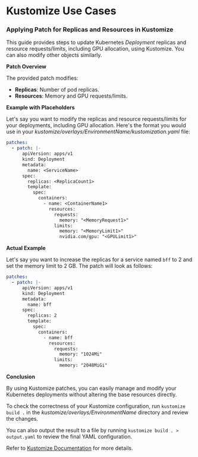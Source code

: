 # Kustomize Use Cases

### Applying Patch for Replicas and Resources in Kustomize

This guide provides steps to update Kubernetes _Deployment_ replicas and resource requests/limits, including GPU allocation, using Kustomize. You can also modify other objects similarly.

**Patch Overview**

The provided patch modifies:

- **Replicas**: Number of pod replicas.
- **Resources**: Memory and GPU requests/limits.



**Example with Placeholders**

Let's say you want to modify the replicas and resource requests/limits for your deployments, including GPU allocation. Here's the format you would use in your _kustomize/overlays/EnvironmentName/kustomization.yaml_ file:

```yaml
patches:
  - patch: |-
      apiVersion: apps/v1
      kind: Deployment
      metadata:
        name: <ServiceName>
      spec:
        replicas: <ReplicaCount1>
        template:
          spec:
            containers:
              - name: <ContainerName1>
                resources:
                  requests:
                    memory: "<MemoryRequest1>"
                  limits:
                    memory: "<MemoryLimit1>"
                    nvidia.com/gpu: "<GPULimit1>"
```

**Actual Example**

Let's say you want to increase the replicas for a service named `bff` to 2 and set the memory limit to 2 GB. The patch will look as follows:

```yaml
patches:
  - patch: |-
      apiVersion: apps/v1
      kind: Deployment
      metadata:
        name: bff
      spec:
        replicas: 2
        template:
          spec:
            containers:
              - name: bff
                resources:
                  requests:
                    memory: "1024Mi"
                  limits:
                    memory: "2048MiGi"
```

**Conclusion**

By using Kustomize patches, you can easily manage and modify your Kubernetes deployments without altering the base resources directly.

To check the correctness of your Kustomize configuration, run `kustomize build .` in the _kustomize/overlays/EnvironmentName_ directory and review the changes.

You can also output the result to a file by running `kustomize build . > output.yaml` to review the final YAML configuration.


Refer to [Kustomize Documentation](https://kubernetes.io/docs/tasks/manage-kubernetes-objects/kustomization/#customizing) for more details.
